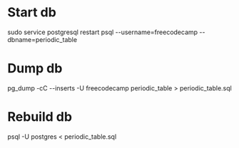 # Start db
sudo service postgresql restart
psql --username=freecodecamp --dbname=periodic_table

# Dump db
pg_dump -cC --inserts -U freecodecamp periodic_table > periodic_table.sql

# Rebuild db
psql -U postgres < periodic_table.sql